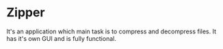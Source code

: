 # Zipper
It's an application which main task is to compress and decompress files. It has it's own GUI and is fully functional. 
